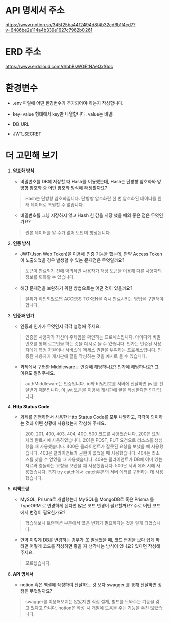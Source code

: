 # API 명세서 주소
https://www.notion.so/345f25ba44f2494d8f4b32cd6b1f4cd7?v=6486be2e114a4b339e1627c7962b0261

# ERD 주소
https://www.erdcloud.com/d/bbBsWGEtNAeQxf6dc

# 환경변수
- .env 파일에 어떤 환경변수가 추가되어야 하는지 작성합니다.
- key=value 형태에서 key만 나열합니다. value는 비밀!

- DB_URL
- JWT_SECRET

# 더 고민해 보기
1. **암호화 방식**
    - 비밀번호를 DB에 저장할 때 Hash를 이용했는데, Hash는 단방향 암호화와 양방향 암호화 중 어떤 암호화 방식에 해당할까요?
    > Hash는 단방향 암호화입니다. 단방향 암호화란 한 번 암호화된 데이터를 원래 데이터로 복원할 수 없습니다.

    - 비밀번호를 그냥 저장하지 않고 Hash 한 값을 저장 했을 때의 좋은 점은 무엇인가요?
    > 원본 데이터를 알 수가 없어 보안이 향상됩니다.

2. **인증 방식**
    - JWT(Json Web Token)을 이용해 인증 기능을 했는데, 만약 Access Token이 노출되었을 경우 발생할 수 있는 문제점은 무엇일까요?
    > 토큰이 만료되기 전에 악의적인 사용자가 해당 토큰을 이용해 다른 사용자의 정보를 획득할 수 있습니다.

    - 해당 문제점을 보완하기 위한 방법으로는 어떤 것이 있을까요?
    > 탈취가 확인되었으면 ACCESS TOKEN을 즉시 만료시키는 방법을 구현해야 합니다.

3. **인증과 인가**
    - 인증과 인가가 무엇인지 각각 설명해 주세요.
    > 인증은 사용자가 자신이 주체임을 확인하는 프로세스입니다. 아이디와 비밀번호를 통해 로그인을 하는 것을 예시로 들 수 있습니다.
    인가는 인증된 사용자에게 특정 자원이나 서비스에 액세스 권한을 부여하는 프로세스입니다. 인증된 사용자가 게시판에 글을 작성하는 것을 예시로 들 수 있습니다.

    - 과제에서 구현한 Middleware는 인증에 해당하나요? 인가에 해당하나요? 그 이유도 알려주세요.
    > authMiddleware는 인증입니다. id와 비밀번호를 서버에 전달하면 jwt를 전달받기 때문입니다. 이 jwt 토큰을 이용해 게시판에 글을 작성한다면 인가입니다.

4. **Http Status Code**
    - 과제를 진행하면서 사용한 Http Status Code를 모두 나열하고, 각각이 의미하는 것과 어떤 상황에 사용했는지 작성해 주세요.
    > 200, 201, 400, 403, 404, 409, 500 코드를 사용했습니다.
    200은 요청 처리 완료시에 사용하였습니다.
    201은 POST, PUT 요청으로 리소스를 생성했을 때 사용했습니다.
    400은 클라이언트가 잘못된 요청을 보냈을 때 사용했습니다.
    403은 클라이언트가 권한이 없었을 때 사용했습니다.
    404는 리소스를 찾을 수 없었을 때 사용했습니다.
    409는 클라이언트가 DB에 이미 있는 자료와 충돌하는 요청을 보냈을 때 사용했습니다.
    500은 서버 에러 시에 사용했습니다. 특히 try catch에서 catch부분의 서버 에러를 구현하는 데 사용했습니다.

5. **리팩토링**
    - MySQL, Prisma로 개발했는데 MySQL을 MongoDB로 혹은 Prisma 를 TypeORM 로 변경하게 된다면 많은 코드 변경이 필요할까요? 주로 어떤 코드에서 변경이 필요한가요?
    > 학습해보니 트랜잭션 부분에서 많은 변화가 필요하다는 것을 알게 되었습니다. 

	- 만약 이렇게 DB를 변경하는 경우가 또 발생했을 때, 코드 변경을 보다 쉽게 하려면 어떻게 코드를 작성하면 좋을 지 생각나는 방식이 있나요? 있다면 작성해 주세요.
    > 모르겠습니다.

6. **API 명세서**
    - notion 혹은 엑셀에 작성하여 전달하는 것 보다 swagger 를 통해 전달하면 장점은 무엇일까요?
    > swagger를 이용해보지는 않았지만 직접 설계, 빌드를 도와주는 기능을 갖고 있다고 합니다. notion은 작성 시 개발에 도움을 주는 기능을 주진 않았습니다.
